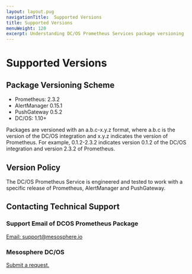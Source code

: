```yaml
---
layout: layout.pug
navigationTitle:  Supported Versions
title: Supported Versions
menuWeight: 120
excerpt: Understanding DC/OS Prometheus Services package versioning
---
```


# Supported Versions

## Package Versioning Scheme

- Prometheus: 2.3.2
- AlertManager 0.15.1
- PushGateway 0.5.2
- DC/OS: 1.10+

Packages are versioned with an a.b.c-x.y.z format, where a.b.c is the version of the DC/OS integration and x.y.z indicates the version of Prometheus. For example, 0.1.2-2.3.2 indicates version 0.1.2 of the DC/OS integration and version 2.3.2 of Prometheus.

## Version Policy

The DC/OS Prometheus Service is engineered and tested to work with a specific release of Prometheus, AlertManager and PushGateway.

## Contacting Technical Support

### Support Email of DCOS Prometheus Package

[Email: support@mesosphere.io](mailto:support@mesosphere.io)

### Mesosphere DC/OS

[Submit a request.](https://support.mesosphere.com/hc/en-us/requests/new)
